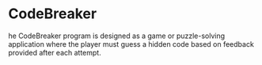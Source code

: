 # CodeBreaker
he CodeBreaker program is designed as a game or puzzle-solving application where the player must guess a hidden code based on feedback provided after each attempt.
